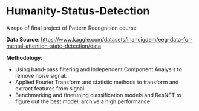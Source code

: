 # Humanity-Status-Detection
A repo of final project of Pattern Recognition course

__Data Source__: https://www.kaggle.com/datasets/inancigdem/eeg-data-for-mental-attention-state-detection/data

__Methodology__:
- Using band-pass filtering and Independent Component Analysis to remove noise signal.
- Applied Fourier Transform and statistic methods to transform and extract features from signal.
- Benchmarking and finetuning classification models and ResNET to figure out the best model, archive a high performance

